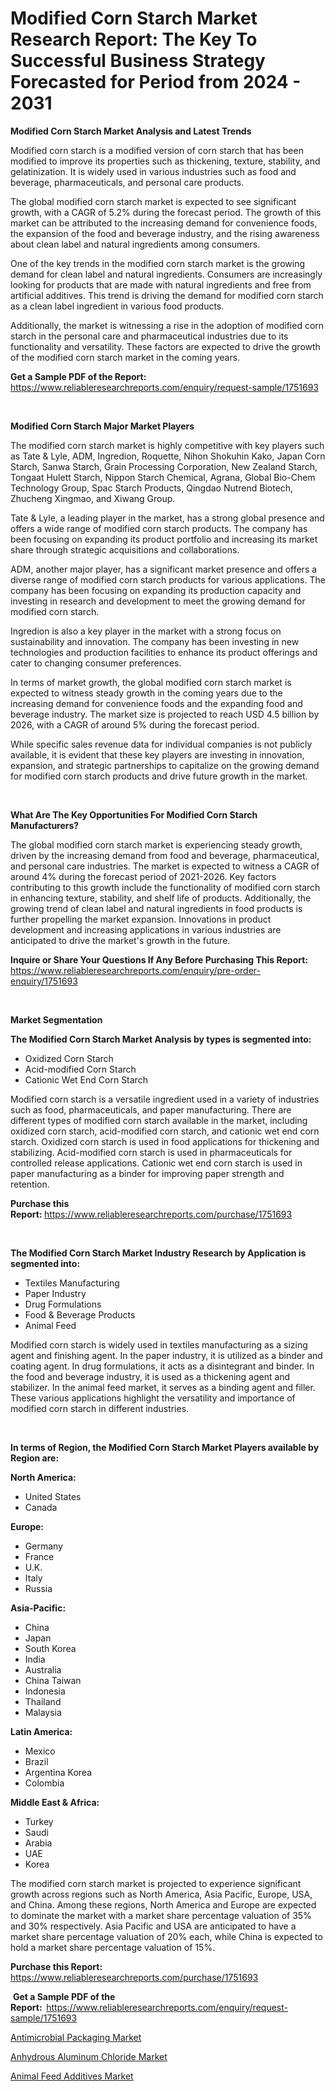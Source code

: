 <p><h1>Modified Corn Starch Market Research Report: The Key To Successful Business Strategy Forecasted for Period from 2024 - 2031</h1></p><p><strong>Modified Corn Starch Market Analysis and Latest Trends</strong></p>
<p><p>Modified corn starch is a modified version of corn starch that has been modified to improve its properties such as thickening, texture, stability, and gelatinization. It is widely used in various industries such as food and beverage, pharmaceuticals, and personal care products.</p><p>The global modified corn starch market is expected to see significant growth, with a CAGR of 5.2% during the forecast period. The growth of this market can be attributed to the increasing demand for convenience foods, the expansion of the food and beverage industry, and the rising awareness about clean label and natural ingredients among consumers.</p><p>One of the key trends in the modified corn starch market is the growing demand for clean label and natural ingredients. Consumers are increasingly looking for products that are made with natural ingredients and free from artificial additives. This trend is driving the demand for modified corn starch as a clean label ingredient in various food products.</p><p>Additionally, the market is witnessing a rise in the adoption of modified corn starch in the personal care and pharmaceutical industries due to its functionality and versatility. These factors are expected to drive the growth of the modified corn starch market in the coming years.</p></p>
<p><strong>Get a Sample PDF of the Report:&nbsp;</strong> <a href="https://www.reliableresearchreports.com/enquiry/request-sample/1751693">https://www.reliableresearchreports.com/enquiry/request-sample/1751693</a></p>
<p>&nbsp;</p>
<p><strong>Modified Corn Starch Major Market Players</strong></p>
<p><p>The modified corn starch market is highly competitive with key players such as Tate & Lyle, ADM, Ingredion, Roquette, Nihon Shokuhin Kako, Japan Corn Starch, Sanwa Starch, Grain Processing Corporation, New Zealand Starch, Tongaat Hulett Starch, Nippon Starch Chemical, Agrana, Global Bio-Chem Technology Group, Spac Starch Products, Qingdao Nutrend Biotech, Zhucheng Xingmao, and Xiwang Group. </p><p>Tate & Lyle, a leading player in the market, has a strong global presence and offers a wide range of modified corn starch products. The company has been focusing on expanding its product portfolio and increasing its market share through strategic acquisitions and collaborations. </p><p>ADM, another major player, has a significant market presence and offers a diverse range of modified corn starch products for various applications. The company has been focusing on expanding its production capacity and investing in research and development to meet the growing demand for modified corn starch.</p><p>Ingredion is also a key player in the market with a strong focus on sustainability and innovation. The company has been investing in new technologies and production facilities to enhance its product offerings and cater to changing consumer preferences.</p><p>In terms of market growth, the global modified corn starch market is expected to witness steady growth in the coming years due to the increasing demand for convenience foods and the expanding food and beverage industry. The market size is projected to reach USD 4.5 billion by 2026, with a CAGR of around 5% during the forecast period.</p><p>While specific sales revenue data for individual companies is not publicly available, it is evident that these key players are investing in innovation, expansion, and strategic partnerships to capitalize on the growing demand for modified corn starch products and drive future growth in the market.</p></p>
<p>&nbsp;</p>
<p><strong>What Are The Key Opportunities For Modified Corn Starch Manufacturers?</strong></p>
<p><p>The global modified corn starch market is experiencing steady growth, driven by the increasing demand from food and beverage, pharmaceutical, and personal care industries. The market is expected to witness a CAGR of around 4% during the forecast period of 2021-2026. Key factors contributing to this growth include the functionality of modified corn starch in enhancing texture, stability, and shelf life of products. Additionally, the growing trend of clean label and natural ingredients in food products is further propelling the market expansion. Innovations in product development and increasing applications in various industries are anticipated to drive the market's growth in the future.</p></p>
<p><strong>Inquire or Share Your Questions If Any Before Purchasing This Report:</strong> <a href="https://www.reliableresearchreports.com/enquiry/pre-order-enquiry/1751693">https://www.reliableresearchreports.com/enquiry/pre-order-enquiry/1751693</a></p>
<p>&nbsp;</p>
<p><strong>Market Segmentation</strong></p>
<p><strong>The Modified Corn Starch Market Analysis by types is segmented into:</strong></p>
<p><ul><li>Oxidized Corn Starch</li><li>Acid-modified Corn Starch</li><li>Cationic Wet End Corn Starch</li></ul></p>
<p><p>Modified corn starch is a versatile ingredient used in a variety of industries such as food, pharmaceuticals, and paper manufacturing. There are different types of modified corn starch available in the market, including oxidized corn starch, acid-modified corn starch, and cationic wet end corn starch. Oxidized corn starch is used in food applications for thickening and stabilizing. Acid-modified corn starch is used in pharmaceuticals for controlled release applications. Cationic wet end corn starch is used in paper manufacturing as a binder for improving paper strength and retention.</p></p>
<p><strong>Purchase this Report:&nbsp;</strong><a href="https://www.reliableresearchreports.com/purchase/1751693">https://www.reliableresearchreports.com/purchase/1751693</a></p>
<p>&nbsp;</p>
<p><strong>The Modified Corn Starch Market Industry Research by Application is segmented into:</strong></p>
<p><ul><li>Textiles Manufacturing</li><li>Paper Industry</li><li>Drug Formulations</li><li>Food & Beverage Products</li><li>Animal Feed</li></ul></p>
<p><p>Modified corn starch is widely used in textiles manufacturing as a sizing agent and finishing agent. In the paper industry, it is utilized as a binder and coating agent. In drug formulations, it acts as a disintegrant and binder. In the food and beverage industry, it is used as a thickening agent and stabilizer. In the animal feed market, it serves as a binding agent and filler. These various applications highlight the versatility and importance of modified corn starch in different industries.</p></p>
<p>&nbsp;</p>
<p><strong>In terms of Region, the Modified Corn Starch Market Players available by Region are:</strong></p>
<p>
    <p> <strong> North America: </strong>
        <ul>
            <li>United States</li>
            <li>Canada</li>
        </ul>
        </p> 
    <p> <strong> Europe: </strong>
        <ul>
            <li>Germany</li>
            <li>France</li>
            <li>U.K.</li>
            <li>Italy</li>
            <li>Russia</li>
        </ul>
        </p> 
    <p> <strong> Asia-Pacific: </strong>
        <ul>
            <li>China</li>
            <li>Japan</li>
            <li>South Korea</li>
            <li>India</li>
            <li>Australia</li>
            <li>China Taiwan</li>
            <li>Indonesia</li>
            <li>Thailand</li>
            <li>Malaysia</li>
        </ul>
        </p> 
    <p> <strong> Latin America: </strong>
        <ul>
            <li>Mexico</li>
            <li>Brazil</li>
            <li>Argentina Korea</li>
            <li>Colombia</li>
        </ul>
        </p> 
    <p> <strong> Middle East & Africa: </strong>
        <ul>
            <li>Turkey</li>
            <li>Saudi</li>
            <li>Arabia</li>
            <li>UAE</li>
            <li>Korea</li>
        </ul>
    </p>
    </p>
<p><p>The modified corn starch market is projected to experience significant growth across regions such as North America, Asia Pacific, Europe, USA, and China. Among these regions, North America and Europe are expected to dominate the market with a market share percentage valuation of 35% and 30% respectively. Asia Pacific and USA are anticipated to have a market share percentage valuation of 20% each, while China is expected to hold a market share percentage valuation of 15%.</p></p>
<p><strong>Purchase this Report: </strong><a href="https://www.reliableresearchreports.com/purchase/1751693">https://www.reliableresearchreports.com/purchase/1751693</a></p>
<p>&nbsp;<strong>Get a Sample PDF of the Report:&nbsp;&nbsp;</strong><a href="https://www.reliableresearchreports.com/enquiry/request-sample/1751693">https://www.reliableresearchreports.com/enquiry/request-sample/1751693</a></p>
<p><strong></strong></p>
<p><p><a href="https://github.com/seekum/Market-Research-Report-List-1/blob/main/antimicrobial-packaging-market.md">Antimicrobial Packaging Market</a></p><p><a href="https://github.com/bobicer/Market-Research-Report-List-2/blob/main/anhydrous-aluminum-chloride-market.md">Anhydrous Aluminum Chloride Market</a></p><p><a href="https://github.com/timeliteaut/Market-Research-Report-List-1/blob/main/animal-feed-additives-market.md">Animal Feed Additives Market</a></p></p>